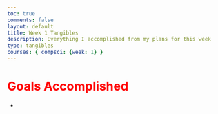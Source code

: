 ```yaml
---
toc: true
comments: false
layout: default
title: Week 1 Tangibles
description: Everything I accomplished from my plans for this week
type: tangibles
courses: { compsci: {week: 1} }
---
```


# <span style="color: red;">Goals Accomplished</span>

- 
